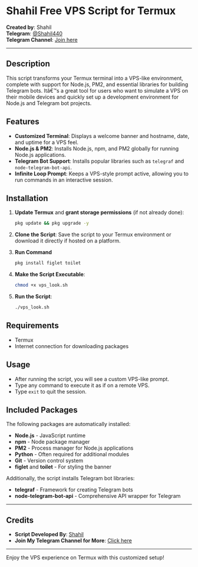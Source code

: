 
# Shahil Free VPS Script for Termux

**Created by**: Shahil  
**Telegram**: [@Shahil440](https://t.me/Shahil440)  
**Telegram Channel**: [Join here](https://t.me/+565zq0XLr2g1ZjI1)

---

## Description

This script transforms your Termux terminal into a VPS-like environment, complete with support for Node.js, PM2, and essential libraries for building Telegram bots. Itâ€™s a great tool for users who want to simulate a VPS on their mobile devices and quickly set up a development environment for Node.js and Telegram bot projects.

## Features

- **Customized Terminal**: Displays a welcome banner and hostname, date, and uptime for a VPS feel.
- **Node.js & PM2**: Installs Node.js, npm, and PM2 globally for running Node.js applications.
- **Telegram Bot Support**: Installs popular libraries such as `telegraf` and `node-telegram-bot-api`.
- **Infinite Loop Prompt**: Keeps a VPS-style prompt active, allowing you to run commands in an interactive session.

## Installation

1. **Update Termux** and **grant storage permissions** (if not already done):
   ```bash
   pkg update && pkg upgrade -y
   ```
   
2. **Clone the Script**:
   Save the script to your Termux environment or download it directly if hosted on a platform.

3. **Run Command**
    ```bash
    pkg install figlet toilet
    ```

5. **Make the Script Executable**:
   ```bash
   chmod +x vps_look.sh
   ```

6. **Run the Script**:
   ```bash
   ./vps_look.sh
   ```

## Requirements

- Termux
- Internet connection for downloading packages

## Usage

- After running the script, you will see a custom VPS-like prompt.
- Type any command to execute it as if on a remote VPS.
- Type `exit` to quit the session.

## Included Packages

The following packages are automatically installed:

- **Node.js** - JavaScript runtime
- **npm** - Node package manager
- **PM2** - Process manager for Node.js applications
- **Python** - Often required for additional modules
- **Git** - Version control system
- **figlet** and **toilet** - For styling the banner

Additionally, the script installs Telegram bot libraries:
- **telegraf** - Framework for creating Telegram bots
- **node-telegram-bot-api** - Comprehensive API wrapper for Telegram

---

## Credits

- **Script Developed By**: [Shahil](https://t.me/Shahil440)
- **Join My Telegram Channel for More**: [Click here](https://t.me/+565zq0XLr2g1ZjI1)

--- 

Enjoy the VPS experience on Termux with this customized setup!
